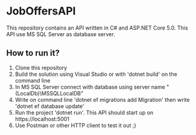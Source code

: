 # JobOffersAPI
This repository contains an API written in C# and ASP.NET Core 5.0. This API use MS SQL Server as database server.
## How to run it?
  1. Clone this repository 
  2. Build the solution using Visual Studio or with 'dotnet build' on the command line
  3. In MS SQL Server connect with database using server name "(LocalDb)\MSSQLLocalDB"
  4. Write on command line 'dotnet ef migrations add Migration' then write 'dotnet ef database update'
  5. Run the project  'dotnet run'. This API should start up on https://localhost:5001
  6. Use Postman or other HTTP client to test it out ;)
